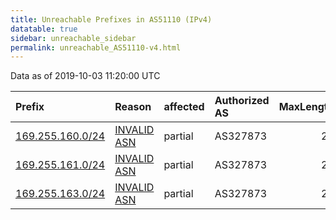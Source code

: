 ```yaml
---
title: Unreachable Prefixes in AS51110 (IPv4)
datatable: true
sidebar: unreachable_sidebar
permalink: unreachable_AS51110-v4.html
---
```


Data as of 2019-10-03 11:20:00 UTC


<div class="datatable-begin"></div>

| Prefix                                                     | Reason                                                                                                  | affected   | Authorized AS   |   MaxLength | Anchor                                           |   unreachable /24s |
|:-----------------------------------------------------------|:--------------------------------------------------------------------------------------------------------|:-----------|:----------------|------------:|:-------------------------------------------------|-------------------:|
| [169.255.160.0/24](https://stat.ripe.net/169.255.160.0/24) | [INVALID ASN](https://rpki-validator.ripe.net/announcement-preview?asn=AS51110&prefix=169.255.160.0/24) | partial    | AS327873        |          24 | [AfriNIC](unreachable_AfriNIC_RPKI_Root-v4.html) |                  1 |
| [169.255.161.0/24](https://stat.ripe.net/169.255.161.0/24) | [INVALID ASN](https://rpki-validator.ripe.net/announcement-preview?asn=AS51110&prefix=169.255.161.0/24) | partial    | AS327873        |          24 | [AfriNIC](unreachable_AfriNIC_RPKI_Root-v4.html) |                  1 |
| [169.255.163.0/24](https://stat.ripe.net/169.255.163.0/24) | [INVALID ASN](https://rpki-validator.ripe.net/announcement-preview?asn=AS51110&prefix=169.255.163.0/24) | partial    | AS327873        |          24 | [AfriNIC](unreachable_AfriNIC_RPKI_Root-v4.html) |                  1 |

<div class="datatable-end"></div>